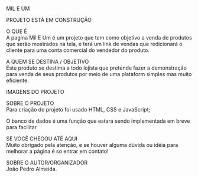 MIL E UM
<br>

PROJETO ESTÁ EM CONSTRUÇÃO
<br>

O QUE É
<br>
A pagina Mil E Um é um projeto que tem como objetivo a venda de produtos que serão mostrados na tela, e terá um link de vendas que redicionará o cliente para uma conta comercial do vendedor do produto.

A QUEM SE DESTINA / OBJETIVO
<br>
Este produto se destima a todo lojista que pretende fazer a demonstração para venda de seus produtos por meio de uma plataform simples mas muito eficiente.

IMAGENS DO PROJETO


SOBRE O PROJETO
<br>
Para criação do projeto foi usado HTML, CSS e JavaScript;

O banco de dados é uma função que estará sendo implementada em breve para facilitar

SE VOCÊ CHEGOU ATÉ AQUI
<br>
Muito obrigado pela atenção, e se houver alguma dúvida ou idéia para melhorar a página é so entrar em contato!

SOBRE O AUTOR/ORGANIZADOR
<br>
João Pedro Almeida.
